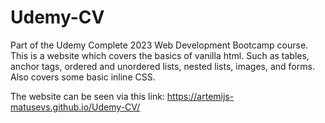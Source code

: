 # Udemy-CV
Part of the Udemy Complete 2023 Web Development Bootcamp course. This is a website which covers the basics of vanilla html. Such as tables, anchor tags, ordered and unordered lists, nested lists, images, and forms. Also covers some basic inline CSS.

The website can be seen via this link: https://artemijs-matusevs.github.io/Udemy-CV/

